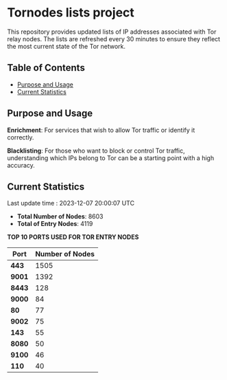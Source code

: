 # Tornodes lists project

This repository provides updated lists of IP addresses associated with Tor relay nodes. The lists are refreshed every 30 minutes to ensure they reflect the most current state of the Tor network.

## Table of Contents

- [Purpose and Usage](#purpose-and-usage)
- [Current Statistics](#current-statistics)


## Purpose and Usage

**Enrichment**: For services that wish to allow Tor traffic or identify it correctly.

**Blacklisting**: For those who want to block or control Tor traffic, understanding which IPs belong to Tor can be a starting point with a high accuracy.

## Current Statistics

Last update time : 2023-12-07 20:00:07 UTC

- **Total Number of Nodes**: 8603
- **Total of Entry Nodes**: 4119

**TOP 10 PORTS USED FOR TOR ENTRY NODES**

| **Port** | **Number of Nodes** |
|------|-----------------|
| **443**   | 1505  |
| **9001**   | 1392  |
| **8443**   | 128  |
| **9000**   | 84  |
| **80**   | 77  |
| **9002**   | 75  |
| **143**   | 55  |
| **8080**   | 50  |
| **9100**   | 46  |
| **110**   | 40  |

